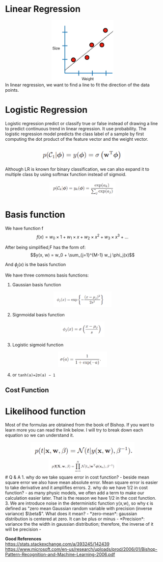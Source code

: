 # Linear Regression
<div style="text-align:center;">
  <img src="linearRegression1.png" height="200">
</div>
In linear regression, we want to find a line to fit the direction of the data points.

# Logistic Regression
Logistic regression predict or classify true or false instead of drawing a line to predict continuous trend in linear regression. It use probability. The logistic regression model predicts the class label of a sample by first computing the dot product of the feature vector and the weight vector. 

<div style="text-align:center;">
  <img src="image-5.png" height="50">
</div>

Although LR is known for binary classification, we can also expand it to multiple class by using softmax function instead of sigmoid.

<div style="text-align:center;">
  <img src="image-6.png" height="50">
</div>

# Basis function
We have function f
$$f(x) = w_0 \times 1 + w_1 \times x + w_2 \times x^2 + w_3 \times x^3 + \ldots$$

After being simplified,F has the form of:
$$y(x, w) = w_0 + \sum_{j=1}^{M-1} w_j \phi_j(x)$$

And $\phi_j(x)$ is the basis function

We have three commons basis functions:
1. Gaussian basis function
<div style="text-align:center;">
  <img src="image.png" height="50">
</div>

2. Signmoidal basis function
<div style="text-align:center;">
  <img src="image-1.png" height="50">
</div>

3. Logistic sigmoid function
<div style="text-align:center;">
  <img src="image-2.png" height="50">
</div>

4. or `tanh(a)=2σ(a) − 1`

## Cost Function

# Likelihood function
Most of the formulas are obtained from the book of Bishop. If you want to learn more you can read the link below. I will try to break down each equation so we can understand it.

<div style="text-align:center;">
  <img src="image-3.png" height="50">
</div>

<div style="text-align:center;">
  <img src="image-4.png" height="50">
</div>
# Q & A
1. why do we take square error in cost function?  
	- beside mean square error we also have mean absolute error. Mean square error is easier to take derivative and it amplifies errors.
2. why do we have 1/2 in cost function?
	- as many physic models, we often add a term to make our calculation easier later. That is the reason we have 1/2 in the cost function.
3. We are introduce noise in the deterministic function y(x,w), so why ϵ is defined as "zero mean Gaussian random variable with precision (inverse variance) $\beta$". What does it mean?
    -  *zero-mean*: gaussian distribution is centered at zero. It can be plus or minus
    -  *Precision*: variance the the width in gaussian distribution; therefore, the inverse of it will be precision
    -  
	
**Good References**  
https://stats.stackexchange.com/a/393245/142439  
https://www.microsoft.com/en-us/research/uploads/prod/2006/01/Bishop-Pattern-Recognition-and-Machine-Learning-2006.pdf

	
